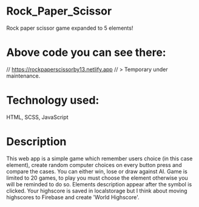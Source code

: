 # Rock_Paper_Scissor
Rock paper scissor game expanded to 5 elements!

# Above code you can see there:
// https://rockpaperscissorby13.netlify.app // > Temporary under maintenance.

# Technology used:
HTML, SCSS, JavaScript

# Description
This web app is a simple game which remember users choice (in this case element),
create random computer choices on every button press and compare the cases.
You can either win, lose or draw against AI.
Game is limited to 20 games, to play you must choose the element otherwise you will be reminded to do so.
Elements description appear after the symbol is clicked.
Your highscore is saved in localstorage but I think about moving highscores to Firebase and create 'World Highscore'.
